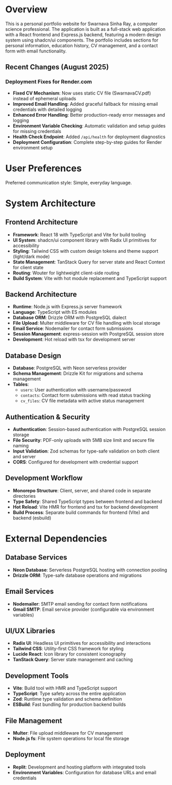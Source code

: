 # Overview

This is a personal portfolio website for Swarnava Sinha Ray, a computer science professional. The application is built as a full-stack web application with a React frontend and Express.js backend, featuring a modern design system using shadcn/ui components. The portfolio includes sections for personal information, education history, CV management, and a contact form with email functionality.

## Recent Changes (August 2025)

### Deployment Fixes for Render.com
- **Fixed CV Mechanism**: Now uses static CV file (SwarnavaCV.pdf) instead of ephemeral uploads
- **Improved Email Handling**: Added graceful fallback for missing email credentials with detailed logging
- **Enhanced Error Handling**: Better production-ready error messages and logging
- **Environment Variable Checking**: Automatic validation and setup guides for missing credentials
- **Health Check Endpoint**: Added `/api/health` for deployment diagnostics
- **Deployment Configuration**: Complete step-by-step guides for Render environment setup

# User Preferences

Preferred communication style: Simple, everyday language.

# System Architecture

## Frontend Architecture
- **Framework**: React 18 with TypeScript and Vite for build tooling
- **UI System**: shadcn/ui component library with Radix UI primitives for accessibility
- **Styling**: Tailwind CSS with custom design tokens and theme support (light/dark mode)
- **State Management**: TanStack Query for server state and React Context for client state
- **Routing**: Wouter for lightweight client-side routing
- **Build System**: Vite with hot module replacement and TypeScript support

## Backend Architecture
- **Runtime**: Node.js with Express.js server framework
- **Language**: TypeScript with ES modules
- **Database ORM**: Drizzle ORM with PostgreSQL dialect
- **File Upload**: Multer middleware for CV file handling with local storage
- **Email Service**: Nodemailer for contact form submissions
- **Session Management**: express-session with PostgreSQL session store
- **Development**: Hot reload with tsx for development server

## Database Design
- **Database**: PostgreSQL with Neon serverless provider
- **Schema Management**: Drizzle Kit for migrations and schema management
- **Tables**:
  - `users`: User authentication with username/password
  - `contacts`: Contact form submissions with read status tracking
  - `cv_files`: CV file metadata with active status management

## Authentication & Security
- **Authentication**: Session-based authentication with PostgreSQL session storage
- **File Security**: PDF-only uploads with 5MB size limit and secure file naming
- **Input Validation**: Zod schemas for type-safe validation on both client and server
- **CORS**: Configured for development with credential support

## Development Workflow
- **Monorepo Structure**: Client, server, and shared code in separate directories
- **Type Safety**: Shared TypeScript types between frontend and backend
- **Hot Reload**: Vite HMR for frontend and tsx for backend development
- **Build Process**: Separate build commands for frontend (Vite) and backend (esbuild)

# External Dependencies

## Database Services
- **Neon Database**: Serverless PostgreSQL hosting with connection pooling
- **Drizzle ORM**: Type-safe database operations and migrations

## Email Services
- **Nodemailer**: SMTP email sending for contact form notifications
- **Gmail SMTP**: Email service provider (configurable via environment variables)

## UI/UX Libraries
- **Radix UI**: Headless UI primitives for accessibility and interactions
- **Tailwind CSS**: Utility-first CSS framework for styling
- **Lucide React**: Icon library for consistent iconography
- **TanStack Query**: Server state management and caching

## Development Tools
- **Vite**: Build tool with HMR and TypeScript support
- **TypeScript**: Type safety across the entire application
- **Zod**: Runtime type validation and schema definition
- **ESBuild**: Fast bundling for production backend builds

## File Management
- **Multer**: File upload middleware for CV management
- **Node.js fs**: File system operations for local file storage

## Deployment
- **Replit**: Development and hosting platform with integrated tools
- **Environment Variables**: Configuration for database URLs and email credentials